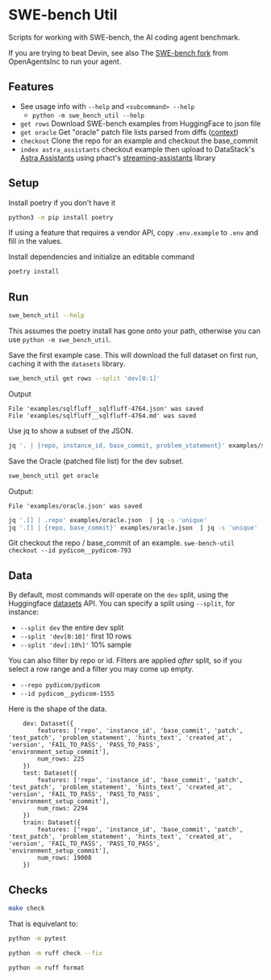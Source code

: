 # SWE-bench Util
Scripts for working with SWE-bench, the AI coding agent benchmark.

If you are trying to beat Devin, see also The [SWE-bench fork](https://github.com/OpenAgentsInc/SWE-bench) from OpenAgentsInc to run your agent.

## Features
* See usage info with `--help` and `<subcommand> --help`
  * `python -m swe_bench_util --help`
* `get rows` Download SWE-bench examples from HuggingFace to json file
* `get oracle` Get "oracle" patch file lists parsed from diffs ([context](https://github.com/raymyers/swe-bench-util/issues/1))
* `checkout` Clone the repo for an example and checkout the base_commit
* `index astra_assistants` checkout example then upload to DataStack's [Astra Assistants](https://www.datastax.com/blog/introducing-the-astra-assistants-api) using phact's [streaming-assistants](https://github.com/phact/streaming-assistants) library

## Setup

Install poetry if you don't have it
```sh
python3 -m pip install poetry
```

If using a feature that requires a vendor API, copy `.env.example` to `.env` and fill in the values.

Install dependencies and initialize an editable command
```sh
poetry install
```

## Run

```sh
swe_bench_util --help
```

This assumes the poetry install has gone onto your path, otherwise you can use `python -m swe_bench_util`.


Save the first example case. This will download the full dataset on first run, caching it with the `datasets` library.

```sh
swe_bench_util get rows --split 'dev[0:1]'
```


Output
```
File 'examples/sqlfluff__sqlfluff-4764.json' was saved
File 'examples/sqlfluff__sqlfluff-4764.md' was saved
```

Use jq to show a subset of the JSON.

```sh
jq '. | {repo, instance_id, base_commit, problem_statement}' examples/sqlfluff__sqlfluff-4764.json
```

Save the Oracle (patched file list) for the dev subset.
```sh
swe_bench_util get oracle
```
Output:
```
File 'examples/oracle.json' was saved
```
```sh
jq '.[] | .repo' examples/oracle.json  | jq -s 'unique'
jq '.[] | {repo, base_commit}' examples/oracle.json  | jq -s 'unique'
```
Git checkout the repo / base_commit of an example.
`swe-bench-util checkout --id pydicom__pydicom-793`

## Data

By default, most commands will operate on the `dev` split, using the Huggingface [datasets](https://huggingface.co/docs/datasets/loading) API. You can specify a split using `--split`, for instance:

* `--split dev` the entire dev split
* `--split 'dev[0:10]'` first 10 rows
* `--split 'dev[:10%]'` 10% sample

You can also filter by repo or id. Filters are applied *after* split, so if you select a row range and a filter you may come up empty.
* `--repo pydicom/pydicom`
* `--id pydicom__pydicom-1555`

Here is the shape of the data.

```
    dev: Dataset({
        features: ['repo', 'instance_id', 'base_commit', 'patch', 'test_patch', 'problem_statement', 'hints_text', 'created_at', 'version', 'FAIL_TO_PASS', 'PASS_TO_PASS', 'environment_setup_commit'],
        num_rows: 225
    })
    test: Dataset({
        features: ['repo', 'instance_id', 'base_commit', 'patch', 'test_patch', 'problem_statement', 'hints_text', 'created_at', 'version', 'FAIL_TO_PASS', 'PASS_TO_PASS', 'environment_setup_commit'],
        num_rows: 2294
    })
    train: Dataset({
        features: ['repo', 'instance_id', 'base_commit', 'patch', 'test_patch', 'problem_statement', 'hints_text', 'created_at', 'version', 'FAIL_TO_PASS', 'PASS_TO_PASS', 'environment_setup_commit'],
        num_rows: 19008
    })
```

## Checks

```sh
make check
```

That is equivelant to:

```sh
python -m pytest

python -m ruff check --fix

python -m ruff format
```
